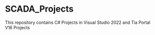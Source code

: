 # SCADA_Projects
This repository contains C# Projects in Visual Studio 2022 and Tia Portal V16 Projects
